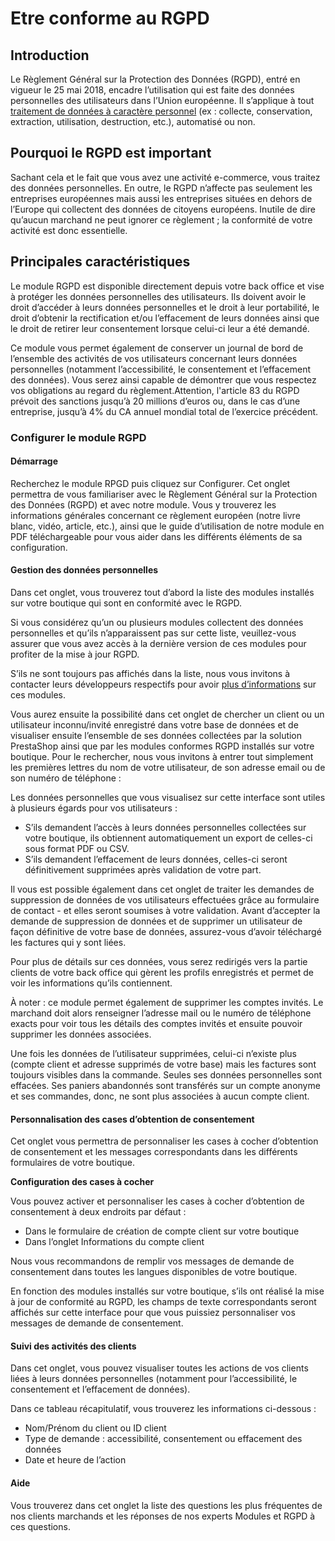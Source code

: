 # Etre conforme au RGPD

## Introduction <a href="etreconformeaurgpd-introduction" id="etreconformeaurgpd-introduction"></a>

Le Règlement Général sur la Protection des Données (RGPD), entré en vigueur le 25 mai 2018, encadre l’utilisation qui est faite des données personnelles des utilisateurs dans l’Union européenne. Il s’applique à tout [traitement de données à caractère personnel](https://addons.prestashop.com/fr/modules-prestashop-gratuits/31944-livre-blanc-rgpd.html) (ex : collecte, conservation, extraction, utilisation, destruction, etc.), automatisé ou non.

## Pourquoi le RGPD est important <a href="etreconformeaurgpd-pourquoilergpdestimportant" id="etreconformeaurgpd-pourquoilergpdestimportant"></a>

Sachant cela et le fait que vous avez une activité e-commerce, vous traitez des données personnelles. En outre, le RGPD n’affecte pas seulement les entreprises européennes mais aussi les entreprises situées en dehors de l’Europe qui collectent des données de citoyens européens. Inutile de dire qu’aucun marchand ne peut ignorer ce règlement ; la conformité de votre activité est donc essentielle.

## &#x20;Principales caractéristiques <a href="etreconformeaurgpd-principalescaracteristiques" id="etreconformeaurgpd-principalescaracteristiques"></a>

Le module RGPD est disponible directement depuis votre back office et vise à protéger les données personnelles des utilisateurs. Ils doivent avoir le droit d’accéder à leurs données personnelles et le droit à leur portabilité, le droit d’obtenir la rectification et/ou l’effacement de leurs données ainsi que le droit de retirer leur consentement lorsque celui-ci leur a été demandé.

Ce module vous permet également de conserver un journal de bord de l’ensemble des activités de vos utilisateurs concernant leurs données personnelles (notamment l’accessibilité, le consentement et l’effacement des données). Vous serez ainsi capable de démontrer que vous respectez vos obligations au regard du règlement.Attention, l'article 83 du RGPD prévoit des sanctions jusqu’à 20 millions d’euros ou, dans le cas d’une entreprise, jusqu’à 4% du CA annuel mondial total de l’exercice précédent.

### Configurer le module RGPD <a href="etreconformeaurgpd-configurerlemodulergpd" id="etreconformeaurgpd-configurerlemodulergpd"></a>

#### Démarrage <a href="etreconformeaurgpd-demarrage" id="etreconformeaurgpd-demarrage"></a>

Recherchez le module RPGD puis cliquez sur Configurer. Cet onglet permettra de vous familiariser avec le Règlement Général sur la Protection des Données (RGPD) et avec notre module. Vous y trouverez les informations générales concernant ce règlement européen (notre livre blanc, vidéo, article, etc.), ainsi que le guide d’utilisation de notre module en PDF téléchargeable pour vous aider dans les différents éléments de sa configuration.

#### Gestion des données personnelles <a href="etreconformeaurgpd-gestiondesdonneespersonnelles" id="etreconformeaurgpd-gestiondesdonneespersonnelles"></a>

Dans cet onglet, vous trouverez tout d’abord la liste des modules installés sur votre boutique qui sont en conformité avec le RGPD.

Si vous considérez qu’un ou plusieurs modules collectent des données personnelles et qu’ils n’apparaissent pas sur cette liste, veuillez-vous assurer que vous avez accès à la dernière version de ces modules pour profiter de la mise à jour RGPD.

S’ils ne sont toujours pas affichés dans la liste, nous vous invitons à contacter leurs développeurs respectifs pour avoir [plus d’informations](http://build.prestashop.com/howtos/module/how-to-make-your-module-compliant-with-prestashop-official-gdpr-compliance-module) sur ces modules.

Vous aurez ensuite la possibilité dans cet onglet de chercher un client ou un utilisateur inconnu/invité enregistré dans votre base de données et de visualiser ensuite l’ensemble de ses données collectées par la solution PrestaShop ainsi que par les modules conformes RGPD installés sur votre boutique. Pour le rechercher, nous vous invitons à entrer tout simplement les premières lettres du nom de votre utilisateur, de son adresse email ou de son numéro de téléphone :

Les données personnelles que vous visualisez sur cette interface sont utiles à plusieurs égards pour vos utilisateurs :

* S’ils demandent l’accès à leurs données personnelles collectées sur votre boutique, ils obtiennent automatiquement un export de celles-ci sous format PDF ou CSV.
* S’ils demandent l’effacement de leurs données, celles-ci seront définitivement supprimées après validation de votre part.

Il vous est possible également dans cet onglet de traiter les demandes de suppression de données de vos utilisateurs effectuées grâce au formulaire de contact - et elles seront soumises à votre validation. Avant d’accepter la demande de suppression de données et de supprimer un utilisateur de façon définitive de votre base de données, assurez-vous d’avoir téléchargé les factures qui y sont liées.

Pour plus de détails sur ces données, vous serez redirigés vers la partie clients de votre back office qui gèrent les profils enregistrés et permet de voir les informations qu’ils contiennent.

À noter : ce module permet également de supprimer les comptes invités. Le marchand doit alors renseigner l’adresse mail ou le numéro de téléphone exacts pour voir tous les détails des comptes invités et ensuite pouvoir supprimer les données associées.

Une fois les données de l’utilisateur supprimées, celui-ci n’existe plus (compte client et adresse supprimés de votre base) mais les factures sont toujours visibles dans la commande. Seules ses données personnelles sont effacées. Ses paniers abandonnés sont transférés sur un compte anonyme et ses commandes, donc, ne sont plus associées à aucun compte client.

#### Personnalisation des cases d’obtention de consentement <a href="etreconformeaurgpd-personnalisationdescasesdobtentiondeconsentement" id="etreconformeaurgpd-personnalisationdescasesdobtentiondeconsentement"></a>

Cet onglet vous permettra de personnaliser les cases à cocher d’obtention de consentement et les messages correspondants dans les différents formulaires de votre boutique.

**Configuration des cases à cocher**

Vous pouvez activer et personnaliser les cases à cocher d’obtention de consentement à deux endroits par défaut :

* Dans le formulaire de création de compte client sur votre boutique
* Dans l’onglet Informations du compte client

Nous vous recommandons de remplir vos messages de demande de consentement dans toutes les langues disponibles de votre boutique.

En fonction des modules installés sur votre boutique, s’ils ont réalisé la mise à jour de conformité au RGPD, les champs de texte correspondants seront affichés sur cette interface pour que vous puissiez personnaliser vos messages de demande de consentement.

#### Suivi des activités des clients <a href="etreconformeaurgpd-suividesactivitesdesclients" id="etreconformeaurgpd-suividesactivitesdesclients"></a>

Dans cet onglet, vous pouvez visualiser toutes les actions de vos clients liées à leurs données personnelles (notamment pour l’accessibilité, le consentement et l’effacement de données).

Dans ce tableau récapitulatif, vous trouverez les informations ci-dessous :

* &#x20;Nom/Prénom du client ou ID client
* Type de demande : accessibilité, consentement ou effacement des données
* Date et heure de l’action

#### Aide <a href="etreconformeaurgpd-aide" id="etreconformeaurgpd-aide"></a>

Vous trouverez dans cet onglet la liste des questions les plus fréquentes de nos clients marchands et les réponses de nos experts Modules et RGPD à ces questions.
